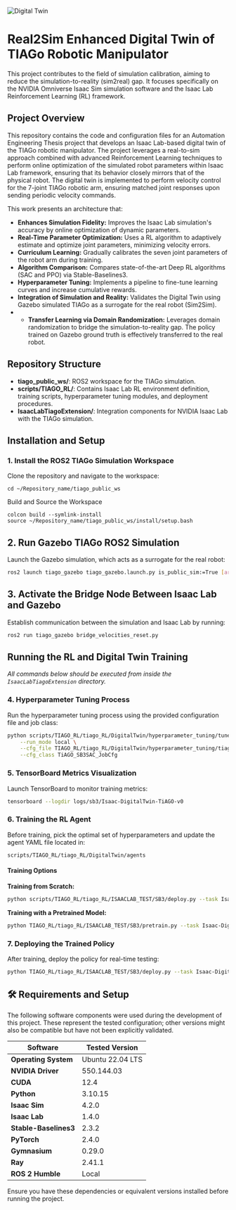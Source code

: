 ![Digital Twin](./images/DigitalTwin.png)
# Real2Sim Enhanced Digital Twin of TIAGo Robotic Manipulator

This project contributes to the field of simulation calibration, aiming to reduce the simulation-to-reality (sim2real) gap. It focuses specifically on the NVIDIA Omniverse Isaac Sim simulation software and the Isaac Lab Reinforcement Learning (RL) framework.

## Project Overview

This repository contains the code and configuration files for an Automation Engineering Thesis project that develops an Isaac Lab-based digital twin of the TIAGo robotic manipulator. The project leverages a real-to-sim approach combined with advanced Reinforcement Learning techniques to perform online optimization of the simulated robot parameters within  Isaac Lab framework, ensuring that its behavior closely mirrors that of the physical robot.
The digital twin is implemented to perform velocity control for the 7-joint TIAGo robotic arm, ensuring matched joint responses upon sending periodic velocity commands.

This work presents an architecture that:
- **Enhances Simulation Fidelity:** Improves the Isaac Lab simulation's accuracy by online optimization of dynamic parameters.
- **Real-Time Parameter Optimization:** Uses a RL algorithm to adaptively estimate and optimize joint parameters, minimizing velocity errors.
- **Curriculum Learning:** Gradually calibrates the seven joint parameters of the robot arm during training.
- **Algorithm Comparison:** Compares state-of-the-art Deep RL algorithms (SAC and PPO) via Stable-Baselines3.
- **Hyperparameter Tuning:** Implements a pipeline to fine-tune learning curves and increase cumulative rewards.
- **Integration of Simulation and Reality:** Validates the Digital Twin using Gazebo simulated TIAGo as a surrogate for the real robot (Sim2Sim).
- - **Transfer Learning via Domain Randomization:** Leverages domain randomization to bridge the simulation-to-reality gap. The policy trained on Gazebo ground truth is effectively transferred to the real robot.

## Repository Structure

- **tiago_public_ws/**: ROS2 workspace for the TIAGo simulation.
- **scripts/TIAGO_RL/**: Contains Isaac Lab RL environment definition, training scripts, hyperparameter tuning modules, and deployment procedures.
- **IsaacLabTiagoExtension/**: Integration components for NVIDIA Isaac Lab with the TIAGo simulation.

## Installation and Setup

### 1. Install the ROS2 TIAGo Simulation Workspace

Clone the repository and navigate to the workspace:
  
    cd ~/Repository_name/tiago_public_ws


Build and Source the Workspace

    colcon build --symlink-install
    source ~/Repository_name/tiago_public_ws/install/setup.bash

## 2. Run Gazebo TIAGo ROS2 Simulation

Launch the Gazebo simulation, which acts as a surrogate for the real robot:

```bash
ros2 launch tiago_gazebo tiago_gazebo.launch.py is_public_sim:=True [arm_type:=no-arm]
```

## 3. Activate the Bridge Node Between Isaac Lab and Gazebo

Establish communication between the simulation and Isaac Lab by running:

```bash
ros2 run tiago_gazebo bridge_velocities_reset.py
```

## Running the RL and Digital Twin Training

_All commands below should be executed from inside the `IsaacLabTiagoExtension` directory._

### 4. Hyperparameter Tuning Process

Run the hyperparameter tuning process using the provided configuration file and job class:

```bash
python scripts/TIAGO_RL/tiago_RL/DigitalTwin/hyperparameter_tuning/tuner.py \
    --run_mode local \
    --cfg_file TIAGO_RL/tiago_RL/DigitalTwin/hyperparameter_tuning/tiago_cfg_file.py \
    --cfg_class TiAGO_SB3SAC_JobCfg
```

### 5. TensorBoard Metrics Visualization

Launch TensorBoard to monitor training metrics:

```bash
tensorboard --logdir logs/sb3/Isaac-DigitalTwin-TiAGO-v0
```

### 6. Training the RL Agent

Before training, pick the optimal set of hyperparameters and update the agent YAML file located in:

```
scripts/TIAGO_RL/tiago_RL/DigitalTwin/agents
```

#### Training Options

**Training from Scratch:**

```bash
python scripts/TIAGO_RL/tiago_RL/ISAACLAB_TEST/SB3/deploy.py --task Isaac-DigitalTwin-TiAGO-v0 --num_envs 256
```

**Training with a Pretrained Model:**

```bash
python TIAGO_RL/tiago_RL/ISAACLAB_TEST/SB3/pretrain.py --task Isaac-DigitalTwin-TiAGO-v0 --num_envs 64 --headless --checkpoint_path /home/simone/IsaacLab/logs/sb3/Isaac-DigitalTwin-TiAGO-v0/best/model.zip
```

### 7. Deploying the Trained Policy

After training, deploy the policy for real-time testing:

```bash
python TIAGO_RL/tiago_RL/ISAACLAB_TEST/SB3/deploy.py --task Isaac-DigitalTwin-TiAGO-v0 --num_envs 1
```

## 🛠️ Requirements and Setup

The following software components were used during the development of this project. These represent the tested configuration; other versions might also be compatible but have not been explicitly validated.

| Software              | Tested Version |
|-----------------------|----------------|
| **Operating System**  | Ubuntu 22.04 LTS |
| **NVIDIA Driver**     | 550.144.03     |
| **CUDA**              | 12.4           |
| **Python**            | 3.10.15        |
| **Isaac Sim**         | 4.2.0          |
| **Isaac Lab**         | 1.4.0          |
| **Stable-Baselines3** | 2.3.2          |
| **PyTorch**           | 2.4.0          |
| **Gymnasium**         | 0.29.0         |
| **Ray**               | 2.41.1         |
| **ROS 2 Humble**      | Local          |

Ensure you have these dependencies or equivalent versions installed before running the project.

